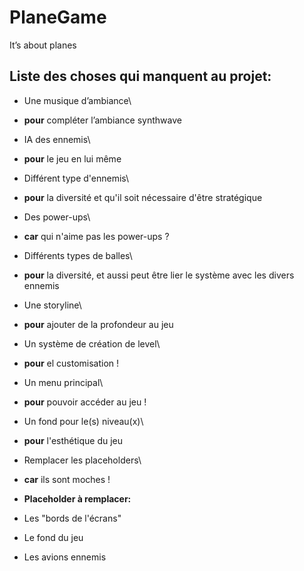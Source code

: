 # PlaneGame

It’s about planes


<h2>Liste des choses qui manquent au projet:</h2>

- Une musique d’ambiance\
 - **pour** compléter l’ambiance synthwave

- IA des ennemis\
 - **pour** le jeu en lui même

- Différent type d'ennemis\
 - **pour** la diversité et qu'il soit nécessaire d'être stratégique

- Des power-ups\
 - **car** qui n'aime pas les power-ups ?

- Différents types de balles\
 - **pour** la diversité, et aussi peut être lier le système avec les divers ennemis

- Une storyline\
 - **pour** ajouter de la profondeur au jeu

- Un système de création de level\
 - **pour** el customisation !

- Un menu principal\
 - **pour** pouvoir accéder au jeu !

- Un fond pour le(s) niveau(x)\
 - **pour** l'esthétique du jeu

- Remplacer les placeholders\
 - **car** ils sont moches !
 - **Placeholder à remplacer:**
  - Les "bords de l'écrans"
  - Le fond du jeu
  - Les avions ennemis
